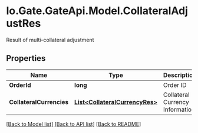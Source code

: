 
# Io.Gate.GateApi.Model.CollateralAdjustRes

Result of multi-collateral adjustment

## Properties

Name | Type | Description | Notes
------------ | ------------- | ------------- | -------------
**OrderId** | **long** | Order ID | [optional] 
**CollateralCurrencies** | [**List&lt;CollateralCurrencyRes&gt;**](CollateralCurrencyRes.md) | Collateral Currency Information | [optional] 

[[Back to Model list]](../README.md#documentation-for-models)
[[Back to API list]](../README.md#documentation-for-api-endpoints)
[[Back to README]](../README.md)
